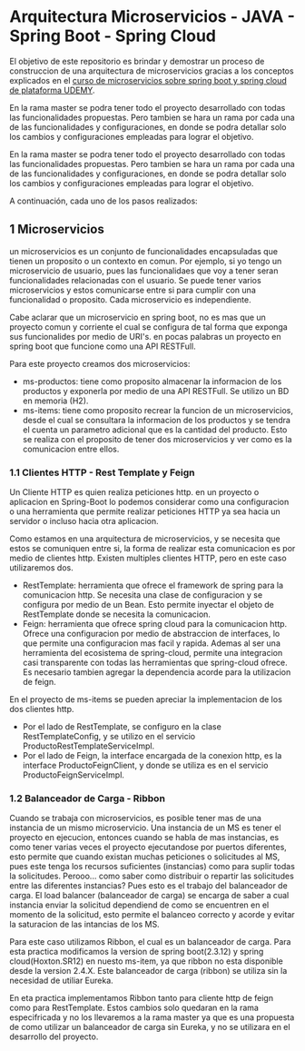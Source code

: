 # Arquitectura Microservicios - JAVA - Spring Boot - Spring Cloud

El objetivo de este repositorio es brindar y demostrar un proceso de construccion de una arquitectura de microservicios gracias a los conceptos explicados en el [curso de microservicios sobre spring boot y spring cloud de plataforma UDEMY](https://www.udemy.com/course/microservicios-con-spring-boot-y-spring-cloud/).

En la rama master se podra tener todo el proyecto desarrollado con todas las funcionalidades propuestas. Pero tambien se hara un rama por cada una de las funcionalidades y configuraciones, en donde se podra detallar
solo los cambios y configuraciones empleadas para lograr el objetivo.

En la rama master se podra tener todo el proyecto desarrollado con todas las funcionalidades propuestas. Pero tambien se hara un rama por cada una de las funcionalidades y configuraciones, en donde se podra detallar solo los cambios y configuraciones empleadas para lograr el objetivo.

A continuación, cada uno de los pasos realizados:

## 1 Microservicios
un microservicios es un conjunto de funcionalidades encapsuladas que tienen un proposito o un contexto en comun. Por ejemplo, si yo tengo un microservicio de usuario, pues las funcionalidaes que voy a tener seran funcionalidades relacionadas con el usuario. Se puede tener varios microservicios y estos comunicarse entre si para cumplir con una funcionalidad o proposito. Cada microservicio es independiente.

Cabe aclarar que un microservicio en spring boot, no es mas que un proyecto comun y corriente el cual se configura de tal forma que exponga sus funcionalides por medio de URI's. en pocas palabras un proyecto en spring boot que funcione como una API RESTFull.

Para este proyecto creamos dos microservicios:
- ms-productos: tiene como proposito almacenar la informacion de los productos y exponerla por medio de una API RESTFull. Se utilizo un BD en memoria (H2).
- ms-items: tiene como proposito recrear la funcion de un microservicios, desde el cual se consultara la informacion de los productos y se tendra el cuenta un parametro adicional que es la cantidad del producto. Esto se realiza con el proposito de tener dos microservicios y ver como es la comunicacion entre ellos.

### 1.1 Clientes HTTP - Rest Template y Feign
Un Cliente HTTP es quien realiza peticiones http. en un proyecto o aplicacion en Spring-Boot lo podemos considerar como una configuracion o una herramienta que permite realizar peticiones HTTP ya sea hacia un servidor o incluso hacia otra aplicacion.

Como estamos en una arquitectura de microservicios, y se necesita que estos se comuniquen entre si,  la forma de realizar esta comunicacion es por medio de clientes http. Existen multiples clientes HTTP, pero en este caso utilizaremos dos.

- RestTemplate: herramienta que ofrece el framework de spring para la comunicacion http.
Se necesita una clase de configuracion y se configura por medio de un Bean. Esto permite inyectar el objeto de RestTemplate donde se necesita la comunicacion.
- Feign: herramienta que ofrece spring cloud para la comunicacion http.
Ofrece una configuracion por medio de abstraccion de interfaces, lo que permite una configuracion mas facil y rapida. Ademas al ser una herramienta del ecosistema de spring-cloud, permite una integracion casi transparente con todas las herramientas que spring-cloud ofrece.
Es necesario tambien agregar la dependencia acorde para la utilizacion de feign.

En el proyecto de ms-items se pueden apreciar la implementacion de los dos clientes http.
- Por el lado de RestTemplate, se configuro en la clase RestTemplateConfig, y se utilizo en el servicio ProductoRestTemplateServiceImpl.
- Por el lado de Feign, la interface encargada de la conexion http, es la interface ProductoFeignClient, y donde se utiliza es en el servicio ProductoFeignServiceImpl.

### 1.2 Balanceador de Carga - Ribbon
Cuando se trabaja con microservicios, es posible tener mas de una instancia de un mismo microservicio. Una instancia de un MS es tener el proyecto en ejecucion, entonces cuando se habla de mas instancias, es como tener varias veces el proyecto ejecutandose por puertos diferentes, esto permite que cuando existan muchas peticiones o solicitudes al MS, pues este tenga los recursos suficientes (instancias) como para suplir todas la solicitudes. Perooo... como saber como distribuir o repartir las solicitudes entre las diferentes instancias? Pues esto es el trabajo del balanceador de carga. El load balancer (balanceador de carga) se encarga de saber a cual instancia enviar la solicitud dependiend de como se encuentren en el momento de la solicitud, esto permite el balanceo correcto y acorde y evitar la saturacion de las intancias de los MS.

Para este caso utilizamos Ribbon, el cual es un balanceador de carga. Para esta practica modificamos la version de spring boot(2.3.12) y spring cloud(Hoxton.SR12) en nuesto ms-item, ya que ribbon no esta disponible desde la version 2.4.X. Este balanceador de carga (ribbon) se utiliza sin la necesidad de utiliar Eureka.

En eta practica implementamos Ribbon tanto para cliente http de feign como para RestTemplate. Estos cambios solo quedaran en la rama especifricada y no los llevaremos a la rama master ya que es una propuesta de como utilizar un balanceador de carga sin Eureka, y no se utilizara en el desarrollo del proyecto.